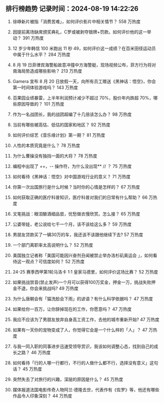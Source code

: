 
## 排行榜趋势 记录时间：2024-08-19 14:22:26
  
  1. 徐峥新片被指「消费苦难」，如何评价影片中相关情节？ 558 万热度
    
  2. 因提前离场缺席颁奖典礼，C罗或被剥夺银牌+罚款。如何评价他的这一举动？ 391 万热度
    
  3. 12 岁少年韩信 100 米跑出 11 秒 49，如何评价这一成绩？在百米田径运动员中属于什么水平？ 284 万热度
    
  4. 8 月 19 日菲律宾海警船故意冲撞中方海警艇，现场视频公布，菲方行为将对南海局势造成哪些影响？ 213 万热度
    
  5. Gamera 宣布 8 月 20 日放假一天，向所有员工赠送《黑神话：悟空》，你会第一时间体验游戏吗？ 143 万热度
    
  6. 百果园业绩暴雷，上半年利润预计减少不超过 70%，股价年内跌超 70%，哪些原因导致的？ 101 万热度
    
  7. 作为一名战团长，我的战团超编了十几倍该怎么办？ 98 万热度
    
  8. 当前有哪些被高估、低估的国家和地区？ 92 万热度
    
  9. 如何评价综艺《音乐缘计划》第一期？ 81 万热度
    
  10. 人性的本质究竟是什么？ 78 万热度
    
  11. 为什么曹操没有独挡一面的大将？ 78 万热度
    
  12. 编程中出现了 ++，-- 操作符，为什么没出现**  // ？ 75 万热度
    
  13. 如何看待《黑神话：悟空》对中国游戏行业的意义？ 71 万热度
    
  14. 你第一次出国旅行是什么时候？当时你的心情是怎样的？ 67 万热度
    
  15. 如何获取正确的医疗科普知识，医疗科普对我们的日常有什么帮助？ 66 万热度
    
  16. 文笔挑战：眼泪酿酒细品尝，忧愁做衣慢欣赏。怎么接？ 65 万热度
    
  17. 公婆带娃，老公说给七千一个月，该不该给这么多？ 59 万热度
    
  18. 男朋友贷款买了一辆30万的车，我还该不该跟他继续下去? 57 万热度
    
  19. 一个部门离职率太高说明什么？ 52 万热度
    
  20. 美国独立记者称「美国可能因兴奋剂丑闻被禁止举办洛杉矶奥运会 」，如何看待这一观点？可信度如何？ 52 万热度
    
  21. 24-25 赛季西甲第1轮马洛卡 1:1 皇家马德里，如何评价这场比赛？ 52 万热度
    
  22. 如果挑战禁音(禁止发声)一个月可以获得100万奖金，押金一万，挑战失败押金不退，你会来挑战吗? 49 万热度
    
  23. 为什么唐朝会有「猫洗脸会下雨」的谚语？有什么科学依据吗？ 47 万热度
    
  24. 如果给你一百万，让你辞掉现在的工作，你愿意吗？ 47 万热度
    
  25. 我应不应该为了男朋友放弃自身高工资工作，去他的城市重新开始? 47 万热度
    
  26. 如果有一天你的宠物变成了人，你觉得它会是一个什么样的「人」？ 47 万热度
    
  27. 与我一同入职的同事进步迅速受领导赏识，我该如何调整心态，找到自己的成长之路？ 46 万热度
    
  28. 如何看待「行的人哪一行都行，不行的人做什么都不行，选择没有意义」这句话？ 45 万热度
    
  29. 突然失去了对旅行的兴趣，深层的原因是什么？ 45 万热度
    
  30. 媒体报道法国电影传奇人物阿兰·德隆去世，代表作有《佐罗》等，他还有哪些作品令人印象深刻？ 44 万热度
    